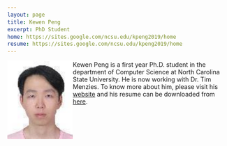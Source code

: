 ```yaml
---
layout: page
title: Kewen Peng
excerpt: PhD Student
home: https://sites.google.com/ncsu.edu/kpeng2019/home
resume: https://sites.google.com/ncsu.edu/kpeng2019/home
---
```



<img align="left" width="150" src="/img/KewenPeng.jpg">
Kewen Peng is a first year Ph.D. student in the department of Computer Science at North Carolina State University. He is now working with Dr. Tim Menzies. To know more about him, please visit his <a href="Kewen Peng">website</a> and his resume can be downloaded from <a href="Kewen Peng">here</a>.
